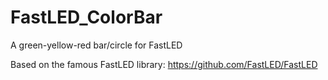 # FastLED_ColorBar
 A green-yellow-red bar/circle for FastLED
 
 Based on the famous FastLED library:
 https://github.com/FastLED/FastLED
 
 
